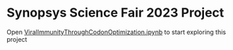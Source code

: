 # Synopsys Science Fair 2023 Project

Open [ViralImmunityThroughCodonOptimization.ipynb](./ViralImmunityThroughCodonOptimization.ipynb) to start exploring this project
